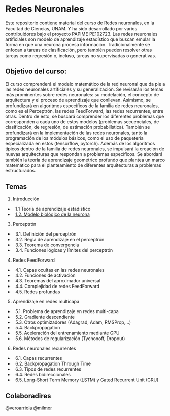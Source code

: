 # Redes Neuronales

Este repositorio contiene material del curso de Redes neuronales, en la Facultad de Ciencias, UNAM. Y ha sido desarrollado por varios contribuidores bajo el proyecto PAPIME PE102723.
Las redes neuronales artificiales son modelo de aprendizaje estadístico que buscan emular la forma en que una neurona procesa información. Tradicionalmente se enfocan a tareas de clasificación, pero también pueden resolver otras tareas como regresión o, incluso, tareas no supervisadas o generativas.

## Objetivo del curso: 
El curso comprenderá el modelo matemático de la red neuronal que da pie a las redes neuronales artificiales y su generalización. Se revisarán los temas más prominentes sobre redes neuronales: su modelación, el concepto de arquitectura y el proceso de aprendizaje que conllevan.
Asimismo, se profundizará en algoritmos específicos de la familia de redes neuronales, como es el Perceptrón, las redes FeedForward, las redes recurrentes, entre otras. Dentro de esto, se buscará comprender los diferentes problemas que corresponden a cada uno de estos modelos (problemas secuenciales, de clasificación, de regresión, de estimación probabilística).
También se profundizará en la implementación de las redes neuronales, tanto la programación de los módulos básicos, como el uso de paquetería especializada en estos (tensorflow, pytorch).
Además de los algoritmos típicos dentro de la familia de redes neuronales, se impulsará la creación de nuevas arquitecturas que respondan a problemas específicos. Se abordará también la teoría de aprendizaje geométrico profundo que plantea un marco matemático para el planteamiento de diferentes arquitecturas a problemas estructurados.

## Temas

1. Introducción
- &nbsp; 1.1 Teoría de aprendizaje estadístico
- &nbsp; [1.2. Modelo biológico de la neurona](https://github.com/VictorMijangosDeLaCruz/Redes_Neuronales/blob/main/Notebooks/00%20Modelo%20de%20Hudgkin-Huxley)
3. Perceptrón
- &nbsp; 3.1. Definición del perceptrón
- &nbsp; 3.2. Regla de aprendizaje en el perceptrón
- &nbsp; 3.3. Teorema de convergencia
- &nbsp; 3.4. Funciones lógicas y límites del perceptrón
4. Redes FeedForward
- &nbsp; 4.1. Capas ocultas en las redes neuronales
- &nbsp; 4.2. Funciones de activación
- &nbsp; 4.3. Teoremas del aproximador universal
- &nbsp; 4.4. Complejidad de redes FeedForward
- &nbsp; 4.5. Redes profundas
5. Aprendizaje en redes multicapa
- &nbsp; 5.1. Problema de aprendizaje en redes multi-capa
- &nbsp; 5.2. Gradiente descendiente
- &nbsp; 5.3. Otros optimizadores (Adagrad, Adam, RMSProp,...)
- &nbsp; 5.4. Backpropagation
- &nbsp; 5.5. Aceleración del entrenamiento mediante GPU
- &nbsp; 5.6. Métodos de regularización (Tychonoff, Dropout)
6. Redes neuronales recurrentes
- &nbsp; 6.1. Capas recurrentes
- &nbsp; 6.2. Backpropagation Through Time
- &nbsp; 6.3. Tipos de redes recurrentes
- &nbsp; 6.4. Redes bidireccionales
- &nbsp; 6.5. Long-Short Term Memory (LSTM) y Gated Recurrent Unit (GRU)


## Colaboradires

[@veroarriola](https://github.com/veroarriola)
[@milmor](https://github.com/milmor)
